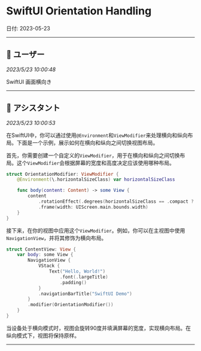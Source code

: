 # SwiftUI Orientation Handling

日付: 2023-05-23

---

## 👤 ユーザー
*2023/5/23 10:00:48*

SwiftUI 画面横向き

---

## 🤖 アシスタント
*2023/5/23 10:00:53*

在SwiftUI中，你可以通过使用`@Environment`和`ViewModifier`来处理横向和纵向布局。下面是一个示例，展示如何在横向和纵向之间切换视图布局。

首先，你需要创建一个自定义的`ViewModifier`，用于在横向和纵向之间切换布局。这个`ViewModifier`会根据屏幕的宽度和高度决定应该使用哪种布局。

```swift
struct OrientationModifier: ViewModifier {
    @Environment(\.horizontalSizeClass) var horizontalSizeClass

    func body(content: Content) -> some View {
        content
            .rotationEffect(.degrees(horizontalSizeClass == .compact ? 90 : 0))
            .frame(width: UIScreen.main.bounds.width)
    }
}
```

接下来，在你的视图中应用这个`ViewModifier`。例如，你可以在主视图中使用`NavigationView`，并将其修饰为横向布局。

```swift
struct ContentView: View {
    var body: some View {
        NavigationView {
            VStack {
                Text("Hello, World!")
                    .font(.largeTitle)
                    .padding()
            }
            .navigationBarTitle("SwiftUI Demo")
        }
        .modifier(OrientationModifier())
    }
}
```

当设备处于横向模式时，视图会旋转90度并填满屏幕的宽度，实现横向布局。在纵向模式下，视图将保持原样。

---
